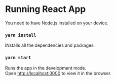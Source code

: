 # Running React App

You need to have Node.js installed on your device.

### `yarn install`

INstalls all the dependencies and packages.

### `yarn start`

Runs the app in the development mode.\
Open [http://localhost:3000](http://localhost:3000) to view it in the browser.
